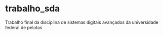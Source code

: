 # trabalho_sda
Trabalho final da disciplina de sistemas digitais avançados da universidade federal de pelotas
